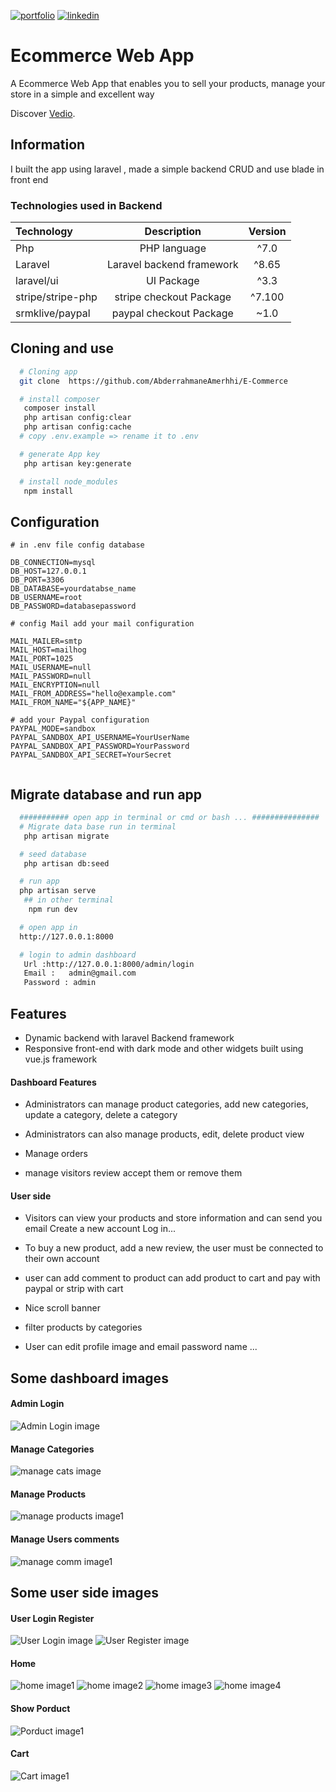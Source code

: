 [![portfolio](https://img.shields.io/badge/my_portfolio-000?style=for-the-badge&logo=ko-fi&logoColor=white)](https://main--abderrahmaneamerrhiportfoliov2.netlify.app/)
[![linkedin](https://img.shields.io/badge/linkedin-0A66C2?style=for-the-badge&logo=linkedin&logoColor=white)](https://www.linkedin.com/in/abderrahmane-amerrhi-807b40201/)

# Ecommerce Web App

A Ecommerce Web App that enables you to sell your products, manage your store in a simple and excellent way

Discover [Vedio](https://abderrahmaneamerrhi.com/assets/sieved-25dda1ed.mp4).

## Information

I built the app using laravel , made a simple backend CRUD and use blade in front end

### Technologies used in Backend

| Technology        |        Description        | Version |
| :---------------- | :-----------------------: | :-----: |
| Php               |       PHP language        |  ^7.0   |
| Laravel           | Laravel backend framework |  ^8.65  |
| laravel/ui        |        UI Package         |  ^3.3   |
| stripe/stripe-php |  stripe checkout Package  | ^7.100  |
| srmklive/paypal   |  paypal checkout Package  |  ~1.0   |

## Cloning and use

```bash or terminal
  # Cloning app
  git clone  https://github.com/AbderrahmaneAmerhhi/E-Commerce

  # install composer
   composer install
   php artisan config:clear
   php artisan config:cache
  # copy .env.example => rename it to .env

  # generate App key
   php artisan key:generate

  # install node_modules
   npm install

```

## Configuration

```env
# in .env file config database

DB_CONNECTION=mysql
DB_HOST=127.0.0.1
DB_PORT=3306
DB_DATABASE=yourdatabse_name
DB_USERNAME=root
DB_PASSWORD=databasepassword

# config Mail add your mail configuration

MAIL_MAILER=smtp
MAIL_HOST=mailhog
MAIL_PORT=1025
MAIL_USERNAME=null
MAIL_PASSWORD=null
MAIL_ENCRYPTION=null
MAIL_FROM_ADDRESS="hello@example.com"
MAIL_FROM_NAME="${APP_NAME}"

# add your Paypal configuration
PAYPAL_MODE=sandbox
PAYPAL_SANDBOX_API_USERNAME=YourUserName
PAYPAL_SANDBOX_API_PASSWORD=YourPassword
PAYPAL_SANDBOX_API_SECRET=YourSecret


```

## Migrate database and run app

```bash or terminal
  ########### open app in terminal or cmd or bash ... ###############
  # Migrate data base run in terminal
   php artisan migrate

  # seed database
   php artisan db:seed

  # run app
  php artisan serve
   ## in other terminal
    npm run dev

  # open app in
  http://127.0.0.1:8000

  # login to admin dashboard
   Url :http://127.0.0.1:8000/admin/login
   Email :   admin@gmail.com
   Password : admin


```

## Features

-   Dynamic backend with laravel Backend framework
-   Responsive front-end with dark mode and other widgets built using vue.js framework

#### Dashboard Features

-   Administrators can manage product categories, add new categories, update a category, delete a category

-   Administrators can also manage products, edit, delete product view

-   Manage orders

-   manage visitors review accept them or remove them

#### User side

-   Visitors can view your products and store information and can send you email Create a new account Log in...

-   To buy a new product, add a new review, the user must be connected to their own account

-   user can add comment to product can add product to cart and pay with paypal or strip with cart
-   Nice scroll banner

-   filter products by categories

-   User can edit profile image and email password name ...

## Some dashboard images

#### Admin Login

![Admin Login image](https://github.com/AbderrahmaneAmerhhi/E-Commerce/blob/main/public/images/github/backend/2023-11-03-22-58-03.png)

#### Manage Categories

![manage cats image](https://github.com/AbderrahmaneAmerhhi/E-Commerce/blob/main/public/images/github/backend/2023-11-03-22-58-23.png)

#### Manage Products

![manage products image1](https://github.com/AbderrahmaneAmerhhi/E-Commerce/blob/main/public/images/github/backend/2023-11-03-22-58-33.png)

#### Manage Users comments

![manage comm image1](https://github.com/AbderrahmaneAmerhhi/E-Commerce/blob/main/public/images/github/backend/2023-11-03-23-00-18.png)

## Some user side images

#### User Login Register

![User Login image](https://github.com/AbderrahmaneAmerhhi/E-Commerce/blob/main/public/images/github/frontend/login.png)
![User Register image](https://github.com/AbderrahmaneAmerhhi/E-Commerce/blob/main/public/images/github/frontend/register.png)

#### Home

![ home image1](https://github.com/AbderrahmaneAmerhhi/E-Commerce/blob/main/public/images/github/frontend/home1.png)
![ home image2](https://github.com/AbderrahmaneAmerhhi/E-Commerce/blob/main/public/images/github/frontend/home2.png)
![ home image3](https://github.com/AbderrahmaneAmerhhi/E-Commerce/blob/main/public/images/github/frontend/HomeProducts.png)
![ home image4](https://github.com/AbderrahmaneAmerhhi/E-Commerce/blob/main/public/images/github/frontend/homecontact.png)

#### Show Porduct

![ Porduct image1](https://github.com/AbderrahmaneAmerhhi/E-Commerce/blob/main/public/images/github/frontend/showproduct.png)

#### Cart

![ Cart image1](https://github.com/AbderrahmaneAmerhhi/E-Commerce/blob/main/public/images/github/frontend/cart.png)
